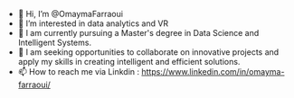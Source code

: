 - 👋 Hi, I’m @OmaymaFarraoui
- 👀 I’m interested in data analytics and VR
- 🌱 I am currently pursuing a Master's degree in Data Science and Intelligent Systems.
- 💞️ I am seeking opportunities to collaborate on innovative projects and apply my skills in creating intelligent and efficient solutions.
- 📫 How to reach me via Linkdin : https://www.linkedin.com/in/omayma-farraoui/

<!---
OmaymaFarraoui/OmaymaFarraoui is a ✨ special ✨ repository because its `README.md` (this file) appears on your GitHub profile.
You can click the Preview link to take a look at your changes.
--->
